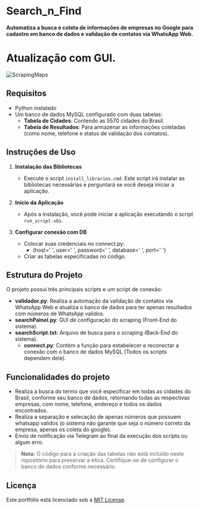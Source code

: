 # Search_n_Find

**Automatiza a busca e coleta de informações de empresas no Google para cadastro em banco de dados e validação de contatos via WhatsApp Web.**

# **Atualização com GUI.**

![ScrapingMaps](https://github.com/user-attachments/assets/b8174ba4-df1c-473a-a459-2c0c522b2906)

## Requisitos
- Python instalado
- Um banco de dados MySQL configurado com duas tabelas:
  - **Tabela de Cidades**: Contendo as 5570 cidades do Brasil.
  - **Tabela de Resultados**: Para armazenar as informações coletadas (como nome, telefone e status de validação dos contatos).

## Instruções de Uso

1. **Instalação das Bibliotecas**
   - Execute o script `install_libraries.cmd`. Este script irá instalar as bibliotecas necessárias e perguntará se você deseja iniciar a aplicação.

2. **Início da Aplicação**
   - Após a instalação, você pode iniciar a aplicação executando o script `run_script.vbs`.

3. **Configurar conexão com DB**
   - Colocar suas credenciais no connect.py:
     - (host=' ', user=' ', password=' ', database=' ', port=' ')
   - Criar as tabelas especificadas no código.

## Estrutura do Projeto
O projeto possui três principais scripts e um script de conexão:

   - **validador.py**: Realiza a automação da validação de contatos via WhatsApp Web e atualiza o banco de dados para ter apenas resultados com números de WhatsApp validos.
   - **searchPainel.py**: GUI de configuração do scraping (Front-End do sistema).
   - **searchScript.txt**: Arquivo de busca para o scraping (Back-End do sistema).
      - **connect.py**: Contém a função para estabelecer e reconectar a conexão com o banco de dados MySQL (Todos os scripts dependem dele).

## Funcionalidades do projeto
   - Realiza a busca do termo que você especificar em todas as cidades do Brasil, conforme seu banco de dados, retornando todas as respectivas empresas, com nome, telefone, endereço e todos os dados encontrados.
   - Realiza a separação e selecação de apenas números que possuem whatsapp validos (o sistema não garante que seja o número correto da empresa, apenas os coleta do google).
   - Envio de notificação via Telegram ao final da execução dos scripts ou algum erro.

> **Nota:** O código para a criação das tabelas não está incluído neste repositório para preservar a ética. Certifique-se de configurar o banco de dados conforme necessário.

## Licença
Este portfólio está licenciado sob a [MIT License](LICENSE).
